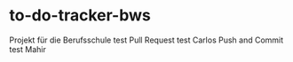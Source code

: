 # to-do-tracker-bws
Projekt für die Berufsschule
 test
 Pull Request test Carlos
 Push and Commit test Mahir
